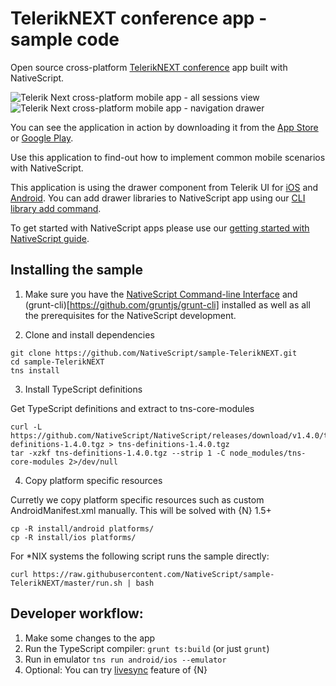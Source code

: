 # TelerikNEXT conference app - sample code
Open source cross-platform [TelerikNEXT conference](http://www.teleriknext.com) app built with NativeScript.

![Telerik Next cross-platform mobile app - all sessions view](https://www.nativescript.org/images/default-source/default-album/telerik-next-all-sessions.png)
![Telerik Next cross-platform mobile app - navigation drawer](https://www.nativescript.org/images/default-source/default-album/telerik-next-nav-drawer.png)

You can see the application in action by downloading it from the [App Store](https://itunes.apple.com/bg/app/teleriknext/id982525766?mt=8) or [Google Play](https://play.google.com/store/apps/details?id=org.nativescript.TelerikNEXT&hl=en).

Use this application to find-out how to implement common mobile scenarios with NativeScript.

This application is using the drawer component from Telerik UI for [iOS](http://www.telerik.com/ios-ui/sidedrawer) and [Android](http://www.telerik.com/android-ui/sidedrawer). You can add drawer libraries to NativeScript app using our [CLI library add command](https://github.com/NativeScript/nativescript-cli#the-commands).

To get started with NativeScript apps please use our [getting started with NativeScript guide](http://docs.nativescript.org/getting-started).

## Installing the sample

1. Make sure you have the [NativeScript Command-line Interface](https://www.npmjs.com/package/nativescript) and (grunt-cli)[https://github.com/gruntjs/grunt-cli] installed as well as all the prerequisites for the NativeScript development.

2. Clone and install dependencies
  ```
  git clone https://github.com/NativeScript/sample-TelerikNEXT.git
  cd sample-TelerikNEXT
  tns install
  ```

3. Install TypeScript definitions

  Get TypeScript definitions and extract to tns-core-modules
  ```  
  curl -L https://github.com/NativeScript/NativeScript/releases/download/v1.4.0/tns-definitions-1.4.0.tgz > tns-definitions-1.4.0.tgz
  tar -xzkf tns-definitions-1.4.0.tgz --strip 1 -C node_modules/tns-core-modules 2>/dev/null
  ```
4. Copy platform specific resources
  
  Curretly we copy platform specific resources such as custom AndroidManifest.xml manually. 
  This will be solved with {N} 1.5+   
  
  ```
  cp -R install/android platforms/
  cp -R install/ios platforms/
  ```

For *NIX systems the following script runs the sample directly:
  ```
  curl https://raw.githubusercontent.com/NativeScript/sample-TelerikNEXT/master/run.sh | bash
  ```
## Developer workflow:
1. Make some changes to the app
2. Run the TypeScript compiler: `grunt ts:build` (or just `grunt`)
3. Run in emulator `tns run android/ios --emulator`
4. Optional: You can try [livesync](https://docs.nativescript.org/getting-started#development-workflow) feature of {N}
